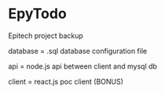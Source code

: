 # EpyTodo
Epitech project backup

database = .sql database configuration file

api = node.js api between client and mysql db

client = react.js poc client (BONUS)

